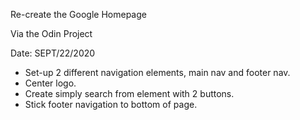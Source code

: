 Re-create the Google Homepage

Via the Odin Project

Date: SEPT/22/2020


- Set-up 2 different navigation elements, main nav and footer nav.
- Center logo.
- Create simply search from element with 2 buttons.
- Stick footer navigation to bottom of page.
